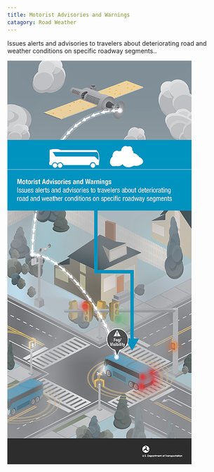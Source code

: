 ```yaml
---
title: Motorist Advisories and Warnings
catagory: Road Weather
---
```



Issues alerts and advisories to travelers about deteriorating road and weather conditions on specific roadway segments..

![Motorist Advisories and Warnings](/src/assets/images/infographics/WEATHER_MotoristAdvisoriesAndWarnings-med01.png)